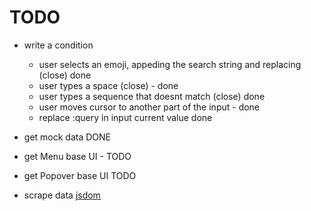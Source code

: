 # TODO 

- write a condition
    - user selects an emoji, appeding the search string and replacing (close) done
    - user types a space (close) - done
    - user types a sequence that doesnt match (close) done
    - user moves cursor to another part of the input - done
    - replace :query in input current value done 
- get mock data DONE

- get Menu base UI - TODO
- get Popover base UI TODO
- scrape data [jsdom](https://www.npmjs.com/package/jsdom)

